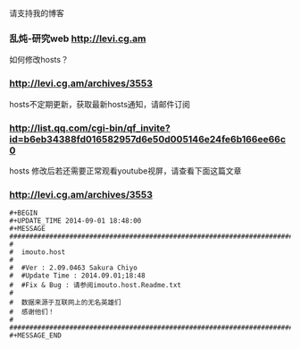 请支持我的博客
### 乱炖-研究web   http://levi.cg.am ###

如何修改hosts？
### http://levi.cg.am/archives/3553 ###

hosts不定期更新，获取最新hosts通知，请邮件订阅

### http://list.qq.com/cgi-bin/qf_invite?id=b6eb34388fd016582957d6e50d005146e24fe6b166ee66c0 ###

hosts 修改后若还需要正常观看youtube视屏，请查看下面这篇文章
### http://levi.cg.am/archives/3553 ###

```
#+BEGIN
#+UPDATE_TIME 2014-09-01 18:48:00
#+MESSAGE
#######################################################################
#
#  imouto.host
#
#  #Ver : 2.09.0463 Sakura Chiyo
#  #Update Time : 2014.09.01;18:48
#  #Fix & Bug : 请参阅imouto.host.Readme.txt
#
#  数据来源于互联网上的无名英雄们
#  感谢他们！
#
#######################################################################
#+MESSAGE_END
```
